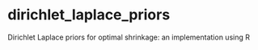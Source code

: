 # dirichlet_laplace_priors
Dirichlet Laplace priors for optimal shrinkage: an implementation using R
